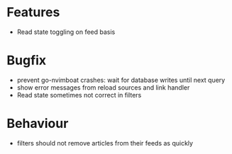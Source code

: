# Features

- Read state toggling on feed basis

# Bugfix

- prevent go-nvimboat crashes: wait for database writes until next query
- show error messages from reload sources and link handler
- Read state sometimes not correct in filters

# Behaviour

- filters should not remove articles from their feeds as quickly
